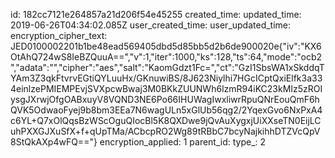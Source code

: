 id: 182cc7121e264857a21d206f54e45255
created_time: 
updated_time: 2019-06-26T04:34:02.085Z
user_created_time: 
user_updated_time: 
encryption_cipher_text: JED0100002201b1be48ead569405dbd5d85bb5d2b6de900020e{"iv":"KX6OtAhQ724wS8IeBZQuuA==","v":1,"iter":1000,"ks":128,"ts":64,"mode":"ocb2","adata":"","cipher":"aes","salt":"KaomGdzt1Fc=","ct":"GzI1SbsWA1xSkddqTYAm3Z3qkFtvrvEGtiQYLuuHx/GKnuwiBS/8J623Niylhi7HGcICptQxiElfk3a334einlzePMIEMPEvjSVXpcwBwaj3M0BKkZUUNWh6lzmR94iKC23kMIz5zROIysgJXrwjOfgOABxuyV8VQND3NE6Po66IHUWagIwxliwrRpuQNrEouQmF6hQVK5OdwaoFyej9b8bm3EEa7N6wagULn5xGlUb56qg2/2YqexGvo6NxPxA4c6YL+Q7xOlQqsBzWScOguQIocBl5K8QXDwe9jQvAuXygxjUiXXseTN0EijLCuhPXXGJXuSfX+f+qUpTMa/ACbcpRO2Wg89tRBbC7bcyNajkihhDTZVcQpV8StQkAXp4wFQ=="}
encryption_applied: 1
parent_id: 
type_: 2